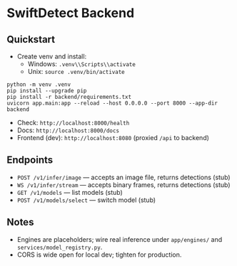 # SwiftDetect Backend

## Quickstart

- Create venv and install:
  - Windows: `.venv\\Scripts\\activate`
  - Unix: `source .venv/bin/activate`

```
python -m venv .venv
pip install --upgrade pip
pip install -r backend/requirements.txt
uvicorn app.main:app --reload --host 0.0.0.0 --port 8000 --app-dir backend
```

- Check: `http://localhost:8000/health`
- Docs: `http://localhost:8000/docs`
- Frontend (dev): `http://localhost:8080` (proxied `/api` to backend)

## Endpoints
- `POST /v1/infer/image` — accepts an image file, returns detections (stub)
- `WS /v1/infer/stream` — accepts binary frames, returns detections (stub)
- `GET /v1/models` — list models (stub)
- `POST /v1/models/select` — switch model (stub)

## Notes
- Engines are placeholders; wire real inference under `app/engines/` and `services/model_registry.py`.
- CORS is wide open for local dev; tighten for production.
